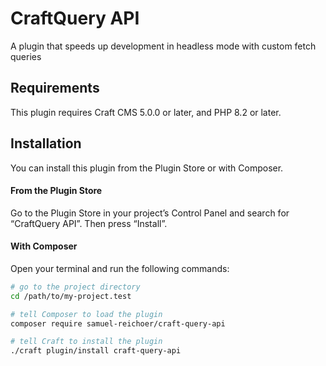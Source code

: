 # CraftQuery API

A plugin that speeds up development in headless mode with custom fetch queries

## Requirements

This plugin requires Craft CMS 5.0.0 or later, and PHP 8.2 or later.

## Installation

You can install this plugin from the Plugin Store or with Composer.

#### From the Plugin Store

Go to the Plugin Store in your project’s Control Panel and search for “CraftQuery API”. Then press “Install”.

#### With Composer

Open your terminal and run the following commands:

```bash
# go to the project directory
cd /path/to/my-project.test

# tell Composer to load the plugin
composer require samuel-reichoer/craft-query-api

# tell Craft to install the plugin
./craft plugin/install craft-query-api
```
